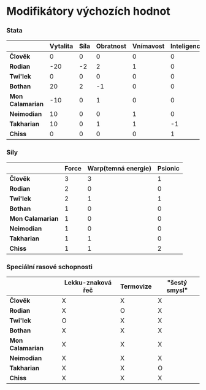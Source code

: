 # Modifikátory výchozích hodnot

### Stata

|| Vytalita | Síla | Obratnost | Vnímavost | Inteligence | Šarm |
|-|-|-|-|-|-|-|
|**Člověk**| 0 | 0 | 0 | 0 | 0 | 0 |
|**Rodian**| -20 | -2 | 2 | 1 | 0 | 0 |
|**Twi'lek**| 0 | 0 | 0 | 0 | 0 | 3 |
|**Bothan**| 20 | 2 | -1 | 0 | 0 | -1 |
|**Mon Calamarian**| -10 | 0 | 1 | 0 | 0 | -1 |
|**Neimodian**| 10 | 0 | 0 | 1 | 0 | -3 |
|**Takharian**| 10 | 0 | 1 | 1 | -1 | 0 |
|**Chiss**| 0 | 0 | 0 | 0 | 1 | 0 |

### Síly

|| Force | Warp(temná energie) | Psionic | 
|-|-|-|-|
|**Člověk**| 3 | 3 | 1 |
|**Rodian**| 2 | 0 | 0 |
|**Twi'lek**| 2 | 1 | 1 |
|**Bothan**| 1 | 0 | 0 |
|**Mon Calamarian**| 1 | 0 | 0 |
|**Neimodian**| 1 | 0 | 0 |
|**Takharian**| 1 | 1 | 0 |
|**Chiss**| 1 | 1 | 2 |

### Speciální rasové schopnosti

|| Lekku-znaková řeč | Termovize | "šestý smysl" |
|-|-|-|-|
|**Člověk**| X | X | X |
|**Rodian**| X | O | X |
|**Twi'lek**| O | X | X |
|**Bothan**| X | X | X |
|**Mon Calamarian**| X | X | X |
|**Neimodian**| X | X | X |
|**Takharian**| X | X | O |
|**Chiss**| X | X | X |